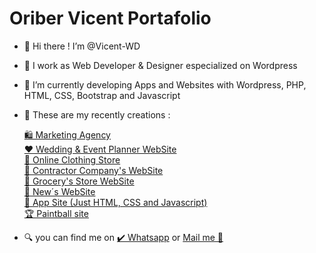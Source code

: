 # Oriber Vicent Portafolio

- 👋 Hi there !  I’m @Vicent-WD
- 🌃 I work as Web Developer & Designer especialized on Wordpress
- 🌱 I’m currently developing Apps and Websites with Wordpress, PHP, HTML, CSS, Bootstrap and Javascript
- 🦾 These are my recently creations :
  
     <a href="https://vicent-wd.github.io/Agencia.github.io/" target="_blank">    🛍️ Marketing Agency</a> <br>
     <a href="https://personalplus.com.ve" target="_blank" >    ❤️ Wedding & Event Planner WebSite</a> <br>
     <a href="https://vicent-wd.github.io/TiendaDeRopa.github.io/" target="_blank" >    🧥 Online Clothing Store</a> <br>
     <a href="https://vicent-wd.github.io/thehugecompany.github.io/" target="_blank" >    🚧 Contractor Company's WebSite</a> <br>
     <a href="https://vicent-wd.github.io/summermarket.github.io/" target="_blank" >    🥑 Grocery's Store WebSite</a> <br>
     <a href="https://vicent-wd.github.io/rush.github.io/" target="_blank" >    📰 New´s WebSite</a> <br>
     <a href="https://vicent-wd.github.io/QuickLandingPage.github.io/" target="_blank" >    📲 App Site (Just HTML, CSS and Javascript)</a> <br>
     <a href="https://vicent-wd.github.io/paintball.github.io/" target="_blank" >    🏆 Paintball site </a> <br>
    
  
- 🔍 you can find me on
   	<a href="https://wa.me/+584147894210" target="_blank">✔️ Whatsapp</a> or <a href="mailto:olivervicent.wd@gmail.com" target="_blank">Mail me 📩</a>   
